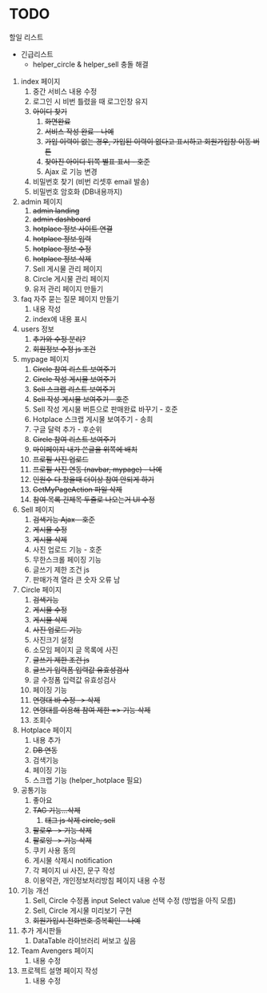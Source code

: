 # TODO

할일 리스트

- 긴급리스트
  - helper_circle & helper_sell 충돌 해결

1. index 페이지
   1. 중간 서비스 내용 수정
   2. 로그인 시 비번 틀렸을 때 로그인창 유지
   3. ~~아이디 찾기~~
      1. ~~화면완료~~
      2. ~~서비스 작성 완료 - 나예~~
      3. ~~가입 이력이 없는 경우, 가입된 이력이 없다고 표시하고 회원가입창 이동 버튼~~
      4. ~~찾아진 아이디 뒤쪽 별표 표시 - 호준~~
      5. Ajax 로 기능 변경
   4. 비밀번호 찾기 (비번 리셋후 email 발송)
   5. 비밀번호 암호화 (DB내용까지)
2. admin 페이지
   1. ~~admin landing~~
   2. ~~admin dashboard~~
   3. ~~hotplace 정보 사이트 연결~~
   4. ~~hotplace 정보 입력~~
   5. ~~hotplace 정보 수정~~
   6. ~~hotplace 정보 삭제~~
   7. Sell 게시물 관리 페이지
   8. Circle 게시물 관리 페이지
   9. 유저 관리 페이지 만들기
3. faq 자주 묻는 질문 페이지 만들기
   1. 내용 작성
   2. index에 내용 표시
4. users 정보
   1. ~~추가와 수정 분리?~~
   2. ~~회원정보 수정 js 조건~~
5. mypage 페이지
   1. ~~Circle 참여 리스트 보여주기~~
   2. ~~Circle 작성 게시물 보여주기~~
   3. ~~Sell 스크랩 리스트 보여주기~~
   4. ~~Sell 작성 게시물 보여주기 - 호준~~
   5. Sell 작성 게시물 버튼으로 판매완료 바꾸기 - 호준
   6. Hotplace 스크랩 게시물 보여주기 - 송희
   7. 구글 달력 추가 - 후순위
   8. ~~Circle 참여 리스트 보여주기~~
   9. ~~마이페이지 내가 쓴글을 위쪽에 배치~~
   10. ~~프로필 사진 업로드~~
   11. ~~프로필 사진 연동 (navbar, mypage) - 나예~~
   12. ~~인원수 다 찼을때 더이상 참여 안되게 하기~~
   13. ~~GetMyPageAction 파일 삭제~~
   14. ~~참여 목록 긴제목 두줄로 나오는거 UI 수정~~
6. Sell 페이지
   1. ~~검색기능 Ajax - 호준~~
   2. ~~게시물 수정~~
   3. ~~게시물 삭제~~
   4. 사진 업로드 기능 - 호준
   5. 무한스크롤 페이징 기능
   6. 글쓰기 제한 조건 js
   7. 판매가격 열라 큰 숫자 오류 남
7. Circle 페이지
   1. ~~검색기능~~
   2. ~~게시물 수정~~
   3. ~~게시물 삭제~~
   4. ~~사진 업로드 기능~~
   5. 사진크기 설정
   6. 소모임 페이지 글 목록에 사진
   7. ~~글쓰기 제한 조건 js~~
   8. ~~글쓰기 입력폼 입력값 유효성검사~~
   9. 글 수정폼 입력값 유효성검사
   10. 페이징 기능
   11. ~~연령대 바 수정 -> 삭제~~
   12. ~~연령대를 이용해 참여 제한 => 기능 삭제~~
   13. 조회수
8. Hotplace 페이지
   1. 내용 추가
   2. ~~DB 연동~~
   3. 검색기능
   4. 페이징 기능
   5. 스크랩 기능 (helper_hotplace 필요)
9. 공통기능
   1. 좋아요
   2. ~~TAG 기능...삭제~~
      1. ~~태그 js 삭제 circle, sell~~
   3. ~~팔로우 -> 기능 삭제~~
   4. ~~팔로잉 -> 기능 삭제~~
   5. 쿠키 사용 동의
   6. 게시물 삭제시 notification
   7. 각 페이지 ui 사진, 문구 작성
   8. 이용약관, 개인정보처리방침 페이지 내용 수정
10. 기능 개선
    1. Sell, Circle 수정폼 input Select value 선택 수정 (방법을 아직 모름)
    2. Sell, Circle 게시물 미리보기 구현
    3. ~~회원가입시 전화번호 중복확인 - 나예~~
11. 추가 게시판들
    1. DataTable 라이브러리 써보고 싶음
12. Team Avengers 페이지
    1. 내용 수정
13. 프로젝트 설명 페이지 작성
    1. 내용 수정
